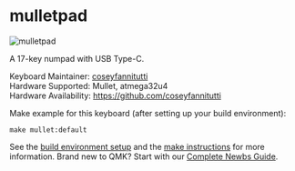 # mulletpad

![mulletpad](https://i.imgur.com/MHKo5f5.png)

A 17-key numpad with USB Type-C.

Keyboard Maintainer: [coseyfannitutti](https://github.com/coseyfannitutti)  
Hardware Supported: Mullet, atmega32u4  
Hardware Availability: https://github.com/coseyfannitutti

Make example for this keyboard (after setting up your build environment):

    make mullet:default

See the [build environment setup](https://docs.qmk.fm/#/getting_started_build_tools) and the [make instructions](https://docs.qmk.fm/#/getting_started_make_guide) for more information. Brand new to QMK? Start with our [Complete Newbs Guide](https://docs.qmk.fm/#/newbs).
